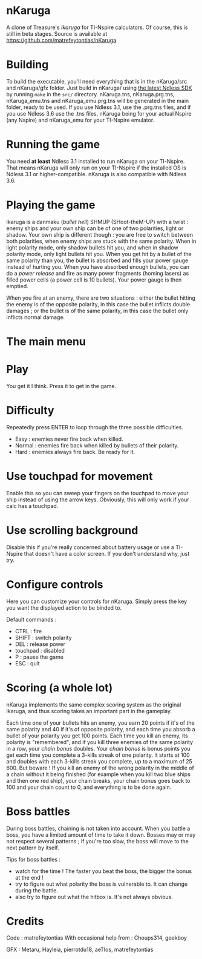 nKaruga
=======

A clone of Treasure's *Ikaruga* for TI-Nspire calculators. Of course, this is still in beta stages. Source is available at https://github.com/matrefeytontias/nKaruga

Building
========

To build the executable, you'll need everything that is in the nKaruga/src and nKaruga/gfx folder. Just build in nKaruga/ using [the latest Ndless SDK](https://github.com/ndless-nspire/Ndless) by running `make` in the `src/` directory. nKaruga.tns, nKaruga.prg.tns, nKaruga_emu.tns and nKaruga_emu.prg.tns will be generated in the main folder, ready to be used. If you use Ndless 3.1, use the .prg.tns files, and if you use Ndless 3.6 use the .tns files, nKaruga being for your actual Nspire (any Nspire) and nKaruga_emu for your TI-Nspire emulator.

Running the game
================

You need **at least** Ndless 3.1 installed to run nKaruga on your TI-Nspire. That means nKaruga will only run on your TI-Nspire if the installed OS is Ndless 3.1 or higher-compatible. nKaruga is also compatible with Ndless 3.6.

Playing the game
================

Ikaruga is a danmaku (*bullet hell*) SHMUP (SHoot-theM-UP) with a twist : enemy ships and your own ship can be of one of two polarities, light or shadow. Your own ship is different though : you are free to switch between both polarities, when enemy ships are stuck with the same polarity. When in light polarity mode, only shadow bullets hit you, and when in shadow polarity mode, only light bullets hit you. When you get hit by a bullet of the same polarity than you, the bullet is absorbed and fills your power gauge instead of hurting you. When you have absorbed enough bullets, you can do a _power release_ and fire as many power fragments (homing lasers) as filled power cells (a power cell is 10 bullets). Your power gauge is then emptied.

When you fire at an enemy, there are two situations : either the bullet hitting the enemy is of the opposite polarity, in this case the bullet inflicts double damages ; or the bullet is of the same polarity, in this case the bullet only inflicts normal damage.

The main menu
=============

# Play

You get it I think. Press it to get in the game.

# Difficulty

Repeatedly press ENTER to loop through the three possible difficulties.

* Easy : enemies never fire back when killed.
* Normal : enemies fire back when killed by bullets of their polarity.
* Hard : enemies always fire back. Be ready for it.

# Use touchpad for movement

Enable this so you can sweep your fingers on the touchpad to move your ship instead of using the arrow keys. Obviously, this will only work if your calc has a touchpad.

# Use scrolling background

Disable this if you're really concerned about battery usage or use a TI-Nspire that doesn't have a color screen. If you don't understand why, just try.

# Configure controls

Here you can customize your controls for nKaruga. Simply press the key you want the displayed action to be binded to.

Default commands :
* CTRL     : fire
* SHIFT    : switch polarity
* DEL      : release power
* touchpad : disabled
* P        : pause the game
* ESC      : quit

Scoring (a whole lot)
=====================

nKaruga implements the same complex scoring system as the original Ikaruga, and thus scoring takes an important part in the gameplay.

Each time one of your bullets hits an enemy, you earn 20 points if it's of the same polarity and 40 if it's of opposite polarity, and each time you absorb a bullet of your polarity you get 100 points. Each time you kill an enemy, its polarity is "remembered", and if you kill three enemies of the same polarity in a row, your _chain bonus_ doubles. Your _chain bonus_ is bonus points you get each time you complete a 3-kills streak of one polarity. It starts at 100 and doubles with each 3-kills streak you complete, up to a maximum of 25 600.
But beware ! If you kill an enemy of the wrong polarity in the middle of a chain without it being finished (for example when you kill two blue ships and then one red ship), your chain breaks, your chain bonus goes back to 100 and your chain count to 0, and everything is to be done again.

Boss battles
============

During boss battles, chaining is not taken into account. When you battle a boss, you have a limited amount of time to take it down. Bosses may or may not respect several patterns ; if you're too slow, the boss will move to the next pattern by itself. 

Tips for boss battles :
- watch for the time ! The faster you beat the boss, the bigger the bonus at the end !
- try to figure out what polarity the boss is vulnerable to. It can change during the battle.
- also try to figure out what the hitbox is. It's not always obvious.

Credits
=======

Code : matrefeytontias
With occasional help from : Choups314, geekboy

GFX : Metaru, Hayleia, pierrotdu18, aeTIos, matrefeytontias

